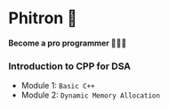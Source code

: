 # Phitron 🚀

**Become a pro programmer 🧑🏻‍💻**

### Introduction to CPP for DSA

- Module 1: `Basic C++`
- Module 2: `Dynamic Memory Allocation`
